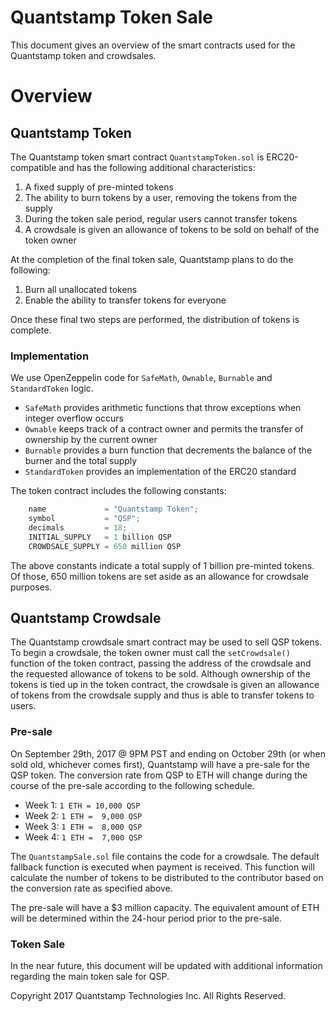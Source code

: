 # Quantstamp Token Sale

This document gives an overview of the smart contracts used for the Quantstamp token and crowdsales.

# Overview

## Quantstamp Token

The Quantstamp token smart contract `QuantstampToken.sol` is ERC20-compatible and has the following additional characteristics:

1. A fixed supply of pre-minted tokens
2. The ability to burn tokens by a user, removing the tokens from the supply
3. During the token sale period, regular users cannot transfer tokens
4. A crowdsale is given an allowance of tokens to be sold on behalf of the token owner

At the completion of the final token sale, Quantstamp plans to do the following:

1. Burn all unallocated tokens
2. Enable the ability to transfer tokens for everyone

Once these final two steps are performed, the distribution of tokens is complete.

### Implementation

We use OpenZeppelin code for `SafeMath`, `Ownable`, `Burnable` and `StandardToken` logic.

* `SafeMath` provides arithmetic functions that throw exceptions when integer overflow occurs
* `Ownable` keeps track of a contract owner and permits the transfer of ownership by the current owner
* `Burnable` provides a burn function that decrements the balance of the burner and the total supply
* `StandardToken` provides an implementation of the ERC20 standard

The token contract includes the following constants:

```javascript
    name             = "Quantstamp Token";
    symbol           = "QSP";
    decimals         = 18;
    INITIAL_SUPPLY   = 1 billion QSP
    CROWDSALE_SUPPLY = 650 million QSP
```

The above constants indicate a total supply of 1 billion pre-minted tokens. Of those, 650 million tokens are set aside as an allowance for crowdsale purposes.

## Quantstamp Crowdsale

The Quantstamp crowdsale smart contract may be used to sell QSP tokens. To begin a crowdsale, the token owner must call the `setCrowdsale()` function of the token contract, passing the address of the crowdsale and the requested allowance of tokens to be sold. Although ownership of the tokens is tied up in the token contract, the crowdsale is given an allowance of tokens from the crowdsale supply and thus is able to transfer tokens to users.

### Pre-sale

On September 29th, 2017 @ 9PM PST and ending on October 29th (or when sold old, whichever comes first), Quantstamp will have a pre-sale for the QSP token. The conversion rate from QSP to ETH will change during the course of the pre-sale according to the following schedule.

* Week 1: `1 ETH = 10,000 QSP`
* Week 2: `1 ETH =  9,000 QSP`
* Week 3: `1 ETH =  8,000 QSP`
* Week 4: `1 ETH =  7,000 QSP`

The `QuantstampSale.sol` file contains the code for a crowdsale. The default fallback function is executed when payment is received. This function will calculate the number of tokens to be distributed to the contributor based on the conversion rate as specified above.

The pre-sale will have a $3 million capacity. The equivalent amount of ETH will be determined within the 24-hour period prior to the pre-sale.

### Token Sale

In the near future, this document will be updated with additional information regarding the main token sale for QSP.

Copyright 2017 Quantstamp Technologies Inc. All Rights Reserved.
